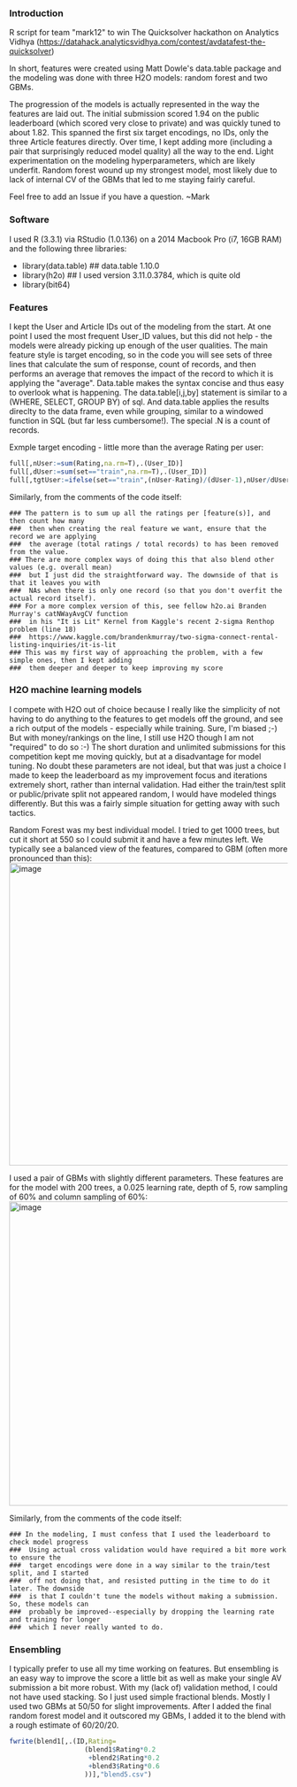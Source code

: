 

### Introduction
R script for team "mark12" to win The Quicksolver hackathon on Analytics Vidhya (https://datahack.analyticsvidhya.com/contest/avdatafest-the-quicksolver)

In short, features were created using Matt Dowle's data.table package and the modeling was done with three H2O models: random forest and two GBMs.

The progression of the models is actually represented in the way the features are laid out. The initial submission scored 1.94 on the public leaderboard (which scored very close to private) and was quickly tuned to about 1.82. This spanned the first six target encodings, no IDs, only the three Article features directly. Over time, I kept adding more (including a pair that surprisingly reduced model quality) all the way to the end. Light experimentation on the modeling hyperparameters, which are likely underfit. Random forest wound up my strongest model, most likely due to lack of internal CV of the GBMs that led to me staying fairly careful.

Feel free to add an Issue if you have a question.
~Mark

### Software
I used R (3.3.1) via RStudio (1.0.136) on a 2014 Macbook Pro (i7, 16GB RAM) and the following three libraries:
* library(data.table) ## data.table 1.10.0
* library(h2o)  ## I used version 3.11.0.3784, which is quite old
* library(bit64)

### Features
I kept the User and Article IDs out of the modeling from the start. At one point I used the most frequent User_ID values, but this did not help - the models were already picking up enough of the user qualities. The main feature style is target encoding, so in the code you will see sets of three lines that calculate the sum of response, count of records, and then performs an average that removes the impact of the record to which it is applying the "average". Data.table makes the syntax concise and thus easy to overlook what is happening.
The data.table[i,j,by] statement is similar to a (WHERE, SELECT, GROUP BY) of sql. And data.table applies the results direclty to the data frame, even while grouping, similar to a windowed function in SQL (but far less cumbersome!). The special .N is a count of records.

Exmple target encoding - little more than the average Rating per user:
```r
full[,nUser:=sum(Rating,na.rm=T),.(User_ID)]
full[,dUser:=sum(set=="train",na.rm=T),.(User_ID)]
full[,tgtUser:=ifelse(set=="train",(nUser-Rating)/(dUser-1),nUser/dUser)]
```

Similarly, from the comments of the code itself:
```
### The pattern is to sum up all the ratings per [feature(s)], and then count how many
###  then when creating the real feature we want, ensure that the record we are applying
###  the average (total ratings / total records) to has been removed from the value.
### There are more complex ways of doing this that also blend other values (e.g. overall mean)
###  but I just did the straightforward way. The downside of that is that it leaves you with
###  NAs when there is only one record (so that you don't overfit the actual record itself).
### For a more complex version of this, see fellow h2o.ai Branden Murray's catNWayAvgCV function 
###  in his "It is Lit" Kernel from Kaggle's recent 2-sigma Renthop problem (line 18)
###  https://www.kaggle.com/brandenkmurray/two-sigma-connect-rental-listing-inquiries/it-is-lit
### This was my first way of approaching the problem, with a few simple ones, then I kept adding
###  them deeper and deeper to keep improving my score
```

### H2O machine learning models
I compete with H2O out of choice because I really like the simplicity of not having to do anything to the features to get models off the ground, and see a rich output of the models - especially while training. Sure, I'm biased ;-) But with money/rankings on the line, I still use H2O though I am not "required" to do so :-)
The short duration and unlimited submissions for this competition kept me moving quickly, but at a disadvantage for model tuning. No doubt these parameters are not ideal, but that was just a choice I made to keep the leaderboard as my improvement focus and iterations extremely short, rather than internal validation. Had either the train/test split or public/private split not appeared random, I would have modeled things differently. But this was a fairly simple situation for getting away with such tactics.

Random Forest was my best individual model. I tried to get 1000 trees, but cut it short at 550 so I could submit it and have a few minutes left. We typically see a balanced view of the features, compared to GBM (often more pronounced than this):
<img width="547" alt="image" src="https://cloud.githubusercontent.com/assets/2976822/25575196/a7f5e9c4-2e1a-11e7-95dc-8fc51c67dcd5.png">

I used a pair of GBMs with slightly different parameters. These features are for the model with 200 trees, a 0.025 learning rate, depth of 5, row sampling of 60% and column sampling of 60%:
<img width="550" alt="image" src="https://cloud.githubusercontent.com/assets/2976822/25575206/bab3885a-2e1a-11e7-8da3-f6c627df4b39.png">

Similarly, from the comments of the code itself:
```
### In the modeling, I must confess that I used the leaderboard to check model progress
###  Using actual cross validation would have required a bit more work to ensure the 
###  target encodings were done in a way similar to the train/test split, and I started 
###  off not doing that, and resisted putting in the time to do it later. The downside
###  is that I couldn't tune the models without making a submission. So, these models can
###  probably be improved--especially by dropping the learning rate and training for longer
###  which I never really wanted to do.
```

### Ensembling
I typically prefer to use all my time working on features. But ensembling is an easy way to improve the score a little bit as well as make your single AV submission a bit more robust. With my (lack of) validation method, I could not have used stacking. So I just used simple fractional blends. Mostly I used two GBMs at 50/50 for slight improvements. After I added the final random forest model and it outscored my GBMs, I added it to the blend with a rough estimate of 60/20/20.

```r
fwrite(blend1[,.(ID,Rating=
                   (blend1$Rating*0.2
                    +blend2$Rating*0.2
                    +blend3$Rating*0.6
                   ))],"blend5.csv")
```
